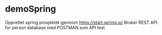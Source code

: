 # demoSpring
Opprettet spring prosjektet gjennom https://start.spring.io/
Bruker REST API for person database med POSTMAN som API test
